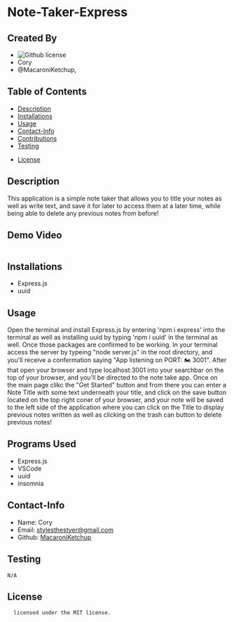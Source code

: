 # Note-Taker-Express
## Created By
   - ![Github license](https://img.shields.io/badge/license-MIT-yellowgreen.svg)
   - Cory 
   - @MacaroniKetchup, 
## Table of Contents
  - [Description](#description)
  - [Installations](#installations)
  - [Usage](#usage)
  - [Contact-Info](#contact)
  - [Contributions](#contributions)
  - [Testing](#testing)
  
* [License](#license)

## Description
This application is a simple note taker that allows you to title your notes as well as write text, and save it for later to access them at a later time, while being able to delete any previous notes from before!
## Demo Video
![]()
## Installations
- Express.js
- uuid
## Usage
Open the terminal and install Express.js by entering 'npm i express' into the terminal as well as installing uuid by typing 'npm i uuid' in the terminal as well. Once those packages are confirmed to be working. In  your terminal access the server by typeing "node server.js" in the root directory, and you'll receive a confermation saying "App listening on PORT: 🏍️ 3001". After that open your browser and type localhost:3001 into your searchbar on the top of your browser, and you'll be directed to the note take app. Once on the main page clikc the "Get Started" button and from there you can enter a Note Title with some text underneath your title, and click on the save button located on the top right coner of your browser, and your note will be saved to the left side of the application where you can click on the Title to display previous notes written as well as clicking on the trash can button to delete previous notes!
## Programs Used
- Express.js
- VSCode
- uuid
- insomnia
## Contact-Info
- Name: Cory
- Email: stylesthestyer@gmail.com
- Github: [MacaroniKetchup](https://github.com/MacaroniKetchup/)
## Testing
```
N/A
```
## License

      licensed under the MIT license.
